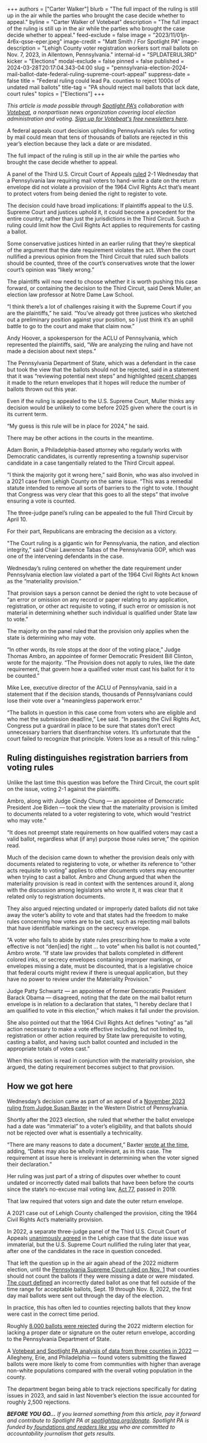 +++
authors = ["Carter Walker"]
blurb = "The full impact of the ruling is still up in the air while the parties who brought the case decide whether to appeal."
byline = "Carter Walker of Votebeat"
description = "The full impact of the ruling is still up in the air while the parties who brought the case decide whether to appeal."
feed-exclude = false
image = "2023/11/01jn-4r6x-qsse-eper.jpeg"
image-credit = "Matt Smith / For Spotlight PA"
image-description = "Lehigh County voter registration workers sort mail ballots on Nov. 7, 2023, in Allentown, Pennsylvania."
internal-id = "SPLDATERUL3RD"
kicker = "Elections"
modal-exclude = false
pinned = false
published = 2024-03-28T20:17:04.343-04:00
slug = "pennsylvania-election-2024-mail-ballot-date-federal-ruling-supreme-court-appeal"
suppress-date = false
title = "Federal ruling could lead Pa. counties to reject 1000s of undated mail ballots"
title-tag = "PA should reject mail ballots that lack date, court rules"
topics = ["Elections"]
+++

<em>This article is made possible through </em><a href="https://www.spotlightpa.org/"><em>Spotlight PA’s</em></a><em> collaboration with </em><a href="https://www.votebeat.org/"><em>Votebeat</em></a><em>, a nonpartisan news organization covering local election administration and voting. </em><a href="https://www.votebeat.org/newsletters/"><em>Sign up for Votebeat&#39;s free newsletters here</em></a><em>.</em>

A federal appeals court decision upholding Pennsylvania’s rules for voting by mail could mean that tens of thousands of ballots are rejected in this year’s election because they lack a date or are misdated.

The full impact of the ruling is still up in the air while the parties who brought the case decide whether to appeal.

A panel of the Third U.S. Circuit Court of Appeals <a href="https://web.archive.org/20240329113600/https://wp.api.aclu.org/wp-content/uploads/2024/03/Opinions.pdf">ruled</a> 2-1 Wednesday that a Pennsylvania law requiring mail voters to hand-write a date on the return envelope did not violate a provision of the 1964 Civil Rights Act that’s meant to protect voters from being denied the right to register to vote.

<script src="https://www.spotlightpa.org/embed.js" async></script><div data-spl-embed-version="1" data-spl-src="https://www.spotlightpa.org/embeds/newsletter/"></div>

The decision could have broad implications: If plaintiffs appeal to the U.S. Supreme Court and justices uphold it, it could become a precedent for the entire country, rather than just the jurisdictions in the Third Circuit. Such a ruling could limit how the Civil Rights Act applies to requirements for casting a ballot.

Some conservative justices hinted in an earlier ruling that they’re skeptical of the argument that the date requirement violates the act. When the court nullified a previous opinion from the Third Circuit that ruled such ballots should be counted, three of the court’s conservatives wrote that the lower court’s opinion was “likely wrong.”

The plaintiffs will now need to choose whether it is worth pushing this case forward, or containing the decision to the Third Circuit, said Derek Muller, an election law professor at Notre Dame Law School.

“I think there’s a lot of challenges raising it with the Supreme Court if you are the plaintiffs,” he said. “You’ve already got three justices who sketched out a preliminary position against your position, so I just think it’s an uphill battle to go to the court and make that claim now.”

Andy Hoover, a spokesperson for the ACLU of Pennsylvania, which represented the plaintiffs, said, “We are analyzing the ruling and have not made a decision about next steps.”

The Pennsylvania Department of State, which was a defendant in the case but took the view that the ballots should not be rejected, said in a statement that it was “reviewing potential next steps” and highlighted <a href="https://www.media.pa.gov/pages/state-details.aspx?newsid=584">recent changes</a> it made to the return envelopes that it hopes will reduce the number of ballots thrown out this year.

Even if the ruling is appealed to the U.S. Supreme Court, Muller thinks any decision would be unlikely to come before 2025 given where the court is in its current term.

“My guess is this rule will be in place for 2024,” he said.

There may be other actions in the courts in the meantime.

Adam Bonin, a Philadelphia-based attorney who regularly works with Democratic candidates, is currently representing a township supervisor candidate in a case tangentially related to the Third Circuit appeal.

“I think the majority got it wrong here,” said Bonin, who was also involved in a 2021 case from Lehigh County on the same issue. “This was a remedial statute intended to remove all sorts of barriers to the right to vote. I thought that Congress was very clear that this goes to all the steps” that involve ensuring a vote is counted.

The three-judge panel’s ruling can be appealed to the full Third Circuit by April 10.

For their part, Republicans are embracing the decision as a victory.

&#34;The Court ruling is a gigantic win for Pennsylvania, the nation, and election integrity,” said Chair Lawrence Tabas of the Pennsylvania GOP, which was one of the intervening defendants in the case.

Wednesday’s ruling centered on whether the date requirement under Pennsylvania election law violated a part of the 1964 Civil Rights Act known as the “materiality provision.”

That provision says a person cannot be denied the right to vote because of “an error or omission on any record or paper relating to any application, registration, or other act requisite to voting, if such error or omission is not material in determining whether such individual is qualified under State law to vote.”

The majority on the panel ruled that the provision only applies when the state is determining who may vote.

“In other words, its role stops at the door of the voting place,” Judge Thomas Ambro, an appointee of former Democratic President Bill Clinton, wrote for the majority. “The Provision does not apply to rules, like the date requirement, that govern how a qualified voter must cast his ballot for it to be counted.”

Mike Lee, executive director of the ACLU of Pennsylvania, said in a statement that if the decision stands, thousands of Pennsylvanians could lose their vote over a “meaningless paperwork error.”

“The ballots in question in this case come from voters who are eligible and who met the submission deadline,” Lee said. “In passing the Civil Rights Act, Congress put a guardrail in place to be sure that states don’t erect unnecessary barriers that disenfranchise voters. It’s unfortunate that the court failed to recognize that principle. Voters lose as a result of this ruling.”

## Ruling distinguishes registration barriers from voting rules

Unlike the last time this question was before the Third Circuit, the court split on the issue, voting 2-1 against the plaintiffs.

Ambro, along with Judge Cindy Chung — an appointee of Democratic President Joe Biden — took the view that the materiality provision is limited to documents related to a voter registering to vote, which would “restrict who may vote.”

“It does not preempt state requirements on how qualified voters may cast a valid ballot, regardless what (if any) purpose those rules serve,” the opinion read.

Much of the decision came down to whether the provision deals only with documents related to registering to vote, or whether its reference to “other acts requisite to voting” applies to other documents voters may encounter when trying to cast a ballot. Ambro and Chung argued that when the materiality provision is read in context with the sentences around it, along with the discussion among legislators who wrote it, it was clear that it related only to registration documents.

They also argued rejecting undated or improperly dated ballots did not take away the voter’s ability to vote and that states had the freedom to make rules concerning how votes are to be cast, such as rejecting mail ballots that have identifiable markings on the secrecy envelope.

“A voter who fails to abide by state rules prescribing how to make a vote effective is not “den\[ied\] the right … to vote” when his ballot is not counted,” Ambro wrote. “If state law provides that ballots completed in different colored inks, or secrecy envelopes containing improper markings, or envelopes missing a date, must be discounted, that is a legislative choice that federal courts might review if there is unequal application, but they have no power to review under the Materiality Provision.”

Judge Patty Schwartz — an appointee of former Democratic President Barack Obama — disagreed, noting that the date on the mail ballot return envelope is in relation to a declaration that states, ”I hereby declare that I am qualified to vote in this election,” which makes it fall under the provision.

She also pointed out that the 1964 Civil Rights Act defines “voting” as “all action necessary to make a vote effective including, but not limited to, registration or other action required by State law prerequisite to voting, casting a ballot, and having such ballot counted and included in the appropriate totals of votes cast.”

When this section is read in conjunction with the materiality provision, she argued, the dating requirement becomes subject to that provision.

## How we got here

Wednesday’s decision came as part of an appeal of a <a href="https://www.votebeat.org/pennsylvania/2023/11/21/pennsylvania-undated-mail-ballots-voting-access-appeal/">November 2023 ruling from Judge Susan Baxter</a> in the Western District of Pennsylvania.

Shortly after the 2023 election, she ruled that whether the ballot envelope had a date was “immaterial” to a voter’s eligibility, and that ballots should not be rejected over what is essentially a technicality.

“There are many reasons to date a document,” Baxter <a href="https://www.democracydocket.com/analysis/this-civil-rights-provision-protects-your-vote-from-simple-mistakes/">wrote at the time</a>, adding, “Dates may also be wholly irrelevant, as in this case. The requirement at issue here is irrelevant in determining when the voter signed their declaration.”

Her ruling was just part of a string of disputes over whether to count undated or incorrectly dated mail ballots that have been before the courts since the state’s no-excuse mail voting law, <a href="https://www.spotlightpa.org/news/2022/03/pennsylvania-mail-voting-supreme-court-hearing/">Act 77</a>, passed in 2019.

That law required that voters sign and date the outer return envelope.

A 2021 case out of Lehigh County challenged the provision, citing the 1964 Civil Rights Act’s materiality provision.

<script src="https://www.spotlightpa.org/embed.js" async></script><div data-spl-embed-version="1" data-spl-src="https://www.spotlightpa.org/embeds/donate/"></div>

In 2022, a separate three-judge panel of the Third U.S. Circuit Court of Appeals <a href="https://www.inquirer.com/politics/election/undated-mail-ballots-pennsylvania-lehigh-county-migliori-20220520.html">unanimously agreed</a> in the Lehigh case that the date issue was immaterial, but the U.S. Supreme Court nullified the ruling later that year, after one of the candidates in the race in question conceded.

That left the question up in the air again ahead of the 2022 midterm election, until the <a href="https://www.inquirer.com/politics/election/pennsylvania-supreme-court-undated-mail-ballots-20221101.html">Pennsylvania Supreme Court ruled on Nov. 1</a> that counties should not count the ballots if they were missing a date or were misdated. <a href="https://web.archive.org/20240219062433/https://www.pacourts.us/Storage/media/pdfs/20221105/170248-nov.5,2022-supplementalorder.pdf">The court defined</a> an incorrectly dated ballot as one that fell outside of the time range for acceptable ballots, Sept. 19 through Nov. 8, 2022, the first day mail ballots were sent out through the day of the election.

In practice, this has often led to counties rejecting ballots that they know were cast in the correct time period.

Roughly <a href="https://apnews.com/article/2022-midterm-elections-pennsylvania-united-states-government-a1c75c9cfc2f1bfca21ac4a4cbfe60f0">8,000 ballots were rejected</a> during the 2022 midterm election for lacking a proper date or signature on the outer return envelope, according to the Pennsylvania Department of State.

A <a href="https://www.votebeat.org/pennsylvania/2022/11/28/23482842/undated-ballot-mail-voting-rejection-disparity/">Votebeat and Spotlight PA analysis of data from three counties in 2022</a> — Allegheny, Erie, and Philadelphia — found voters submitting the flawed ballots were more likely to come from communities with higher than average non-white populations compared with the overall voting population in the county.

The department began being able to track rejections specifically for dating issues in 2023, and said in last November’s election the issue accounted for roughly 2,500 rejections.

<strong><em>BEFORE YOU GO…</em></strong><em> If you learned something from this article, pay it forward and contribute to Spotlight PA at </em><a href="https://www.spotlightpa.org/donate"><em>spotlightpa.org/donate</em></a><em>. Spotlight PA is funded by</em><a href="https://www.spotlightpa.org/support"><em> foundations and readers like you</em></a><em> who are committed to accountability journalism that gets results.</em>
